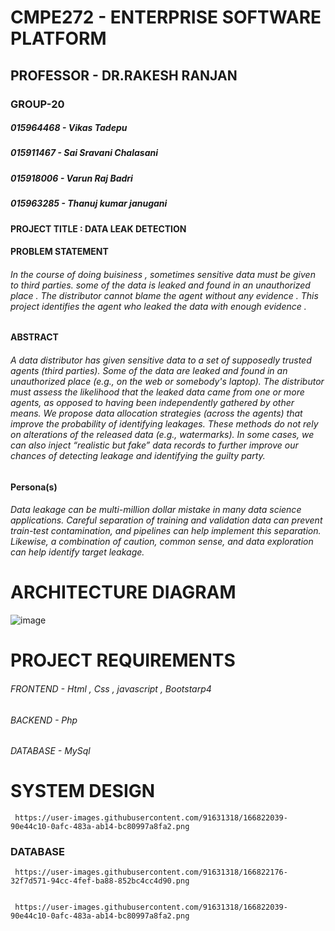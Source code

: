 # CMPE272 - ENTERPRISE SOFTWARE PLATFORM
## PROFESSOR - DR.RAKESH RANJAN
### GROUP-20
 ##### 015964468 - Vikas Tadepu
 ##### 015911467 - Sai Sravani Chalasani
 ##### 015918006 - Varun Raj Badri
 ##### 015963285 - Thanuj kumar janugani
 
 
 
   
  #### PROJECT TITLE : DATA LEAK DETECTION
 
  #### PROBLEM STATEMENT 
  ###### In the course of doing buisiness , sometimes sensitive data must be given to third parties. some of the data is leaked and found in an  unauthorized   place . The distributor cannot blame the agent without any evidence . This project identifies the agent who leaked the data with enough evidence .
 
  #### ABSTRACT 
  ###### A data distributor has given sensitive data to a set of supposedly trusted agents (third parties). Some of the data are leaked and found in an unauthorized place (e.g., on the web or somebody's laptop). The distributor must assess the likelihood that the leaked data came from one or more agents, as opposed to having been independently gathered by other means. We propose data allocation strategies (across the agents) that improve the probability of identifying leakages. These methods do not rely on alterations of the released data (e.g., watermarks). In some cases, we can also inject “realistic but fake” data records to further improve our chances of detecting leakage and identifying the guilty party.

  #### Persona(s)
  ###### Data leakage can be multi-million dollar mistake in many data science applications. Careful separation of training and validation data can prevent train-test contamination, and pipelines can help implement this separation. Likewise, a combination of caution, common sense, and data exploration can help identify target leakage.
  
  
 # ARCHITECTURE DIAGRAM
   ![image](https://user-images.githubusercontent.com/91631318/164345141-9c4d8149-a666-46ff-9232-b3c0bb7c0a03.png)
   
 # PROJECT REQUIREMENTS
 ###### FRONTEND - Html , Css , javascript , Bootstarp4
 ###### BACKEND - Php 
 ###### DATABASE - MySql
 
 # SYSTEM DESIGN
 
     https://user-images.githubusercontent.com/91631318/166822039-90e44c10-0afc-483a-ab14-bc80997a8fa2.png
     
  ### DATABASE
  
     https://user-images.githubusercontent.com/91631318/166822176-32f7d571-94cc-4fef-ba88-852bc4cc4d90.png

     
     https://user-images.githubusercontent.com/91631318/166822039-90e44c10-0afc-483a-ab14-bc80997a8fa2.png

   
   

  

